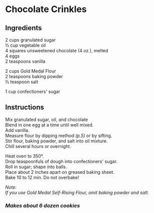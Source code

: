 # Chocolate Crinkles

## Ingredients
2 cups granulated sugar  
&frac12; cup vegetable oil  
4 squares unsweetened chocolate (4 oz.), melted  
4 eggs  
2 teaspoons vanilla  

2 cups Gold Medal Flour  
2 teaspoons baking powder  
&frac12; teaspoon salt  

1 cup confectioners' sugar  

## Instructions
Mix granulated sugar, oil, and chocolate  
Blend in one egg at a time until well mixed.  
Add vanilla.  
Measure flour by dipping method *(p.5)* or by sifting.  
Stir flour, baking powder, and salt into oil mixture.  
Chill several hours or overnight.  

Heat oven to 350&deg;.  
Drop teaspoonfuls of dough into confectioners' sugar.  
Roll in sugar; shape into balls.  
Place about 2 inches apart on greased baking sheet.  
Bake 10 to 12 min. Do not overbake!  

*Note:*  
*If you use Gold Medal Self-Rising Flour, omit baking powder and salt.*

### *Makes about 6 dozen cookies*
